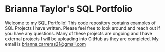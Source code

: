 # Brianna Taylor's SQL Portfolio
Welcome to my SQL Portfolio! This code repository contains examples of SQL Projects I have written. Please feel free to look around and reach out if you have any questions. Many of these projects are ongoing and I have external projects I will be uploading into GitHub as they are completed. My email is brianna.carreras21@gmail.com
